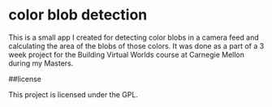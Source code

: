 # color blob detection

This is a small app I created for detecting color blobs in a camera feed and calculating the area of the blobs of those colors. It was done as a part of a 3 week project for the Building Virtual Worlds course at Carnegie Mellon during my Masters.

##license

This project is licensed under the GPL.
